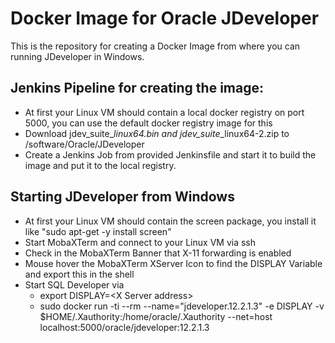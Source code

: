 # Docker Image for Oracle JDeveloper

This is the repository for creating a Docker Image from where you can running JDeveloper in Windows.

## Jenkins Pipeline for creating the image:
* At first your Linux VM should contain a local docker registry on port 5000, you can use the default docker registry image for this
* Download jdev_suite_<Version>_linux64.bin and jdev_suite_<Version>_linux64-2.zip to /software/Oracle/JDeveloper
* Create a Jenkins Job from provided Jenkinsfile and start it to build the image and put it to the local registry.

## Starting JDeveloper from Windows
* At first your Linux VM should contain the screen package, you install it like "sudo apt-get -y install screen"
* Start MobaXTerm and connect to your Linux VM via ssh
* Check in the MobaXTerm Banner that X-11 forwarding is enabled
* Mouse hover the MobaXTerm XServer Icon to find the DISPLAY Variable and export this in the shell
* Start SQL Developer via
    * export DISPLAY=&lt;X Server address>
    * sudo docker run -ti --rm --name="jdeveloper.12.2.1.3" -e DISPLAY -v $HOME/.Xauthority:/home/oracle/.Xauthority --net=host localhost:5000/oracle/jdeveloper:12.2.1.3
